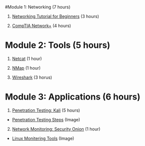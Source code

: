 #Module 1: Networking (7 hours)

1. [Networking Tutorial for Beginners](https://www.youtube.com/watch?v=xpXhudbsrr8 "Networking") (3 hours)

1. [CompTIA Network+](https://www.youtube.com/watch?v=vrh0epPAC5w "Network+") (4 hours)

# Module 2: Tools (5 hours)

1. [Netcat](https://www.youtube.com/playlist?list=PLW5y1tjAOzI1v-RQ8rAftvqKawXQR87eL "Netcat") (1 hour)

2. [NMap](https://www.youtube.com/playlist?list=PLW5y1tjAOzI0ZLv7YfQtToQmc0yVDfkKO "NMap") (1 hour)

3. [Wireshark](https://www.youtube.com/playlist?list=PLW5y1tjAOzI30OkWG_rhUstdJTk1FgU2W "Wireshark") (3 horus)

# Module 3: Applications (6 hours)

1. [Penetration Testing: Kali](https://www.youtube.com/watch?v=7nF2BAfWUEg "Pen Test") (5 hours)
 * [Penetration Testing Steps](https://mywebclasses.files.wordpress.com/2014/07/pentest.png?w=593 "Steps") (Image)

2. [Network Monitoring: Security Onion](https://www.youtube.com/playlist?list=PLMN5wm-C5YjyieO63g8LbaiWTSJRj0DBe) (1 hour)
 * [Linux Monitering Tools](http://ls.pwd.io/wp-content/uploads/2013/06/ss2.png) (Image)
